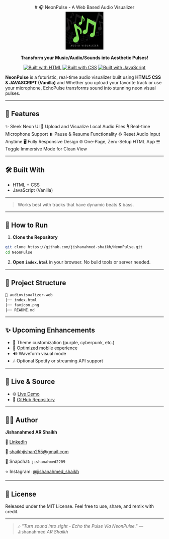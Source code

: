 <div align="center">
# 🎧 NeonPulse - A Web Based Audio Visualizer
</div>

<div align="center">
  <img src="favicon.png" alt="NeonPulse Logo" width="120" height="120">

  **Transform your Music/Audio/Sounds into Aesthetic Pulses!**

[![Built with HTML](https://img.shields.io/badge/HTML-FFA500?style=for-the-badge&logo=html5&logoColor=white)](https://developer.mozilla.org/en-US/docs/Web/HTML)
[![Built with CSS](https://img.shields.io/badge/CSS-264DE4?style=for-the-badge&logo=css3&logoColor=white)](https://developer.mozilla.org/en-US/docs/Web/CSS)
[![Built with JavaScript](https://img.shields.io/badge/JavaScript-F7DF1E?style=for-the-badge&logo=javascript&logoColor=black)](https://developer.mozilla.org/en-US/docs/Web/JavaScript)

</div>


**NeonPulse** is a futuristic, real-time audio visualizer built using **HTML5  CSS & JAVASCRIPT (Vanilla)** and Whether you upload your favorite track or use your microphone, EchoPulse transforms sound into stunning neon visual pulses.

---

## 🚀 Features

✨ Sleek Neon UI
🎵 Upload and Visualize Local Audio Files
🎙️ Real-time Microphone Support
⏸️ Pause & Resume Functionality
♻️ Reset Audio Input Anytime
🖥️ Fully Responsive Design
🌐 One-Page, Zero-Setup HTML App
☰ Toggle Immersive Mode for Clean View

---

## 🛠️ Built With

- HTML + CSS
- JavaScript (Vanilla)

---

> Works best with tracks that have dynamic beats & bass.

---

## 📂 How to Run

1. **Clone the Repository**

```bash
git clone https://github.com/jishanahmed-shaikh/NeonPulse.git
cd NeonPulse
```

2. **Open `index.html`** in your browser.
   No build tools or server needed.

---

## 📁 Project Structure

```
📁 audiovisualizer-web
├── index.html
├── favicon.png
├── README.md
```

---

## ✨ Upcoming Enhancements

- 🎨 Theme customization (purple, cyberpunk, etc.)
- 📱 Optimized mobile experience
- 🔊 Waveform visual mode
- 🎶 Optional Spotify or streaming API support

---

## 🔗 Live & Source

- 🌐 [Live Demo](https://jishanahmed-shaikh.github.io/NeonPulse/)
- 🧠 [GitHub Repository](https://github.com/jishanahmed-shaikh/NeonPulse)

---

## 🧑‍💻 Author

**Jishanahmed AR Shaikh**

💼 [LinkedIn](https://www.linkedin.com/in/jishanahmedshaikh)

📩 shaikhjishan255@gmail.com

👻 Snapchat: `jishanahmed2209`

⭐ Instagram: [@jishanahmed_shaikh](https://instagram.com/jishanahmed_shaikh)

---

## 📜 License

Released under the MIT License. Feel free to use, share, and remix with credit.

---

> 🎶 *"Turn sound into sight - Echo the Pulse Via NeonPulse."*
> — Jishanahmed *AR Shaikh*
